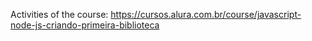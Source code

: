 Activities of the course: https://cursos.alura.com.br/course/javascript-node-js-criando-primeira-biblioteca

